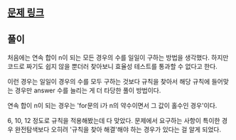 ## [문제 링크]()

## 풀이

처음에는 연속 합이 n이 되는 모든 경우의 수를 일일이 구하는 방법을 생각했다.
하지만 코드로 짜기도 쉽지 않을 뿐더러 찾아보니 효율성 테스트를 통과할 수 없다고 한다.

이런 경우는 일일이 경우의 수를 모두 구하는 것보다
규칙을 찾아서 해당 규칙에 들어맞는 경우만 answer 수를 늘리는 게 더 타당한 풀이 방법이다.

연속 합이 n이 되는 경우는
'for문의 i가 n의 약수이면서 그 값이 홀수인 경우'이다.

6, 10, 12 정도로 규칙을 적용해봤는데 다 맞았다.
문제에서 요구하는 사항이 특이한 경우 완전탐색보다
오히려 '규칙을 찾아 해결'해야 하는 경우가 있다는 걸 알게 되었다.
